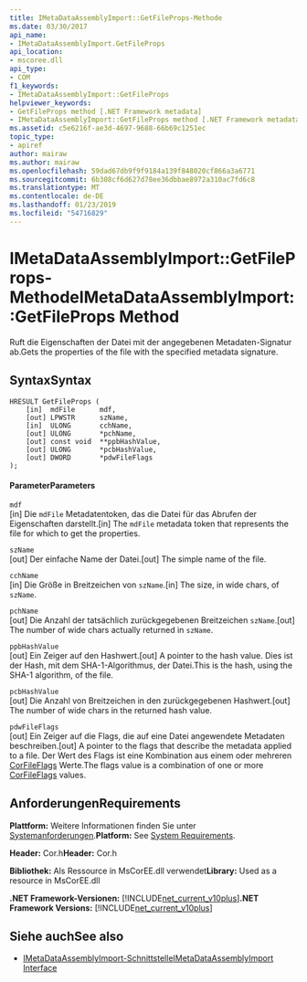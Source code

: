 ```yaml
---
title: IMetaDataAssemblyImport::GetFileProps-Methode
ms.date: 03/30/2017
api_name:
- IMetaDataAssemblyImport.GetFileProps
api_location:
- mscoree.dll
api_type:
- COM
f1_keywords:
- IMetaDataAssemblyImport::GetFileProps
helpviewer_keywords:
- GetFileProps method [.NET Framework metadata]
- IMetaDataAssemblyImport::GetFileProps method [.NET Framework metadata]
ms.assetid: c5e6216f-ae3d-4697-9688-66b69c1251ec
topic_type:
- apiref
author: mairaw
ms.author: mairaw
ms.openlocfilehash: 59dad67db9f9f9184a139f848020cf866a3a6771
ms.sourcegitcommit: 6b308cf6d627d78ee36dbbae8972a310ac7fd6c8
ms.translationtype: MT
ms.contentlocale: de-DE
ms.lasthandoff: 01/23/2019
ms.locfileid: "54716829"
---
```

# <a name="imetadataassemblyimportgetfileprops-method"></a><span data-ttu-id="c9c0d-102">IMetaDataAssemblyImport::GetFileProps-Methode</span><span class="sxs-lookup"><span data-stu-id="c9c0d-102">IMetaDataAssemblyImport::GetFileProps Method</span></span>
<span data-ttu-id="c9c0d-103">Ruft die Eigenschaften der Datei mit der angegebenen Metadaten-Signatur ab.</span><span class="sxs-lookup"><span data-stu-id="c9c0d-103">Gets the properties of the file with the specified metadata signature.</span></span>  
  
## <a name="syntax"></a><span data-ttu-id="c9c0d-104">Syntax</span><span class="sxs-lookup"><span data-stu-id="c9c0d-104">Syntax</span></span>  
  
```  
HRESULT GetFileProps (  
    [in]  mdFile      mdf,   
    [out] LPWSTR      szName,   
    [in]  ULONG       cchName,   
    [out] ULONG       *pchName,   
    [out] const void  **ppbHashValue,   
    [out] ULONG       *pcbHashValue,   
    [out] DWORD       *pdwFileFlags  
);  
```  
  
#### <a name="parameters"></a><span data-ttu-id="c9c0d-105">Parameter</span><span class="sxs-lookup"><span data-stu-id="c9c0d-105">Parameters</span></span>  
 `mdf`  
 <span data-ttu-id="c9c0d-106">[in] Die `mdFile` Metadatentoken, das die Datei für das Abrufen der Eigenschaften darstellt.</span><span class="sxs-lookup"><span data-stu-id="c9c0d-106">[in] The `mdFile` metadata token that represents the file for which to get the properties.</span></span>  
  
 `szName`  
 <span data-ttu-id="c9c0d-107">[out] Der einfache Name der Datei.</span><span class="sxs-lookup"><span data-stu-id="c9c0d-107">[out] The simple name of the file.</span></span>  
  
 `cchName`  
 <span data-ttu-id="c9c0d-108">[in] Die Größe in Breitzeichen von `szName`.</span><span class="sxs-lookup"><span data-stu-id="c9c0d-108">[in] The size, in wide chars, of `szName`.</span></span>  
  
 `pchName`  
 <span data-ttu-id="c9c0d-109">[out] Die Anzahl der tatsächlich zurückgegebenen Breitzeichen `szName`.</span><span class="sxs-lookup"><span data-stu-id="c9c0d-109">[out] The number of wide chars actually returned in `szName`.</span></span>  
  
 `ppbHashValue`  
 <span data-ttu-id="c9c0d-110">[out] Ein Zeiger auf den Hashwert.</span><span class="sxs-lookup"><span data-stu-id="c9c0d-110">[out] A pointer to the hash value.</span></span> <span data-ttu-id="c9c0d-111">Dies ist der Hash, mit dem SHA-1-Algorithmus, der Datei.</span><span class="sxs-lookup"><span data-stu-id="c9c0d-111">This is the hash, using the SHA-1 algorithm, of the file.</span></span>  
  
 `pcbHashValue`  
 <span data-ttu-id="c9c0d-112">[out] Die Anzahl von Breitzeichen in den zurückgegebenen Hashwert.</span><span class="sxs-lookup"><span data-stu-id="c9c0d-112">[out] The number of wide chars in the returned hash value.</span></span>  
  
 `pdwFileFlags`  
 <span data-ttu-id="c9c0d-113">[out] Ein Zeiger auf die Flags, die auf eine Datei angewendete Metadaten beschreiben.</span><span class="sxs-lookup"><span data-stu-id="c9c0d-113">[out] A pointer to the flags that describe the metadata applied to a file.</span></span> <span data-ttu-id="c9c0d-114">Der Wert des Flags ist eine Kombination aus einem oder mehreren [CorFileFlags](../../../../docs/framework/unmanaged-api/metadata/corfileflags-enumeration.md) Werte.</span><span class="sxs-lookup"><span data-stu-id="c9c0d-114">The flags value is a combination of one or more [CorFileFlags](../../../../docs/framework/unmanaged-api/metadata/corfileflags-enumeration.md) values.</span></span>  
  
## <a name="requirements"></a><span data-ttu-id="c9c0d-115">Anforderungen</span><span class="sxs-lookup"><span data-stu-id="c9c0d-115">Requirements</span></span>  
 <span data-ttu-id="c9c0d-116">**Plattform:** Weitere Informationen finden Sie unter [Systemanforderungen](../../../../docs/framework/get-started/system-requirements.md).</span><span class="sxs-lookup"><span data-stu-id="c9c0d-116">**Platform:** See [System Requirements](../../../../docs/framework/get-started/system-requirements.md).</span></span>  
  
 <span data-ttu-id="c9c0d-117">**Header:** Cor.h</span><span class="sxs-lookup"><span data-stu-id="c9c0d-117">**Header:** Cor.h</span></span>  
  
 <span data-ttu-id="c9c0d-118">**Bibliothek:** Als Ressource in MsCorEE.dll verwendet</span><span class="sxs-lookup"><span data-stu-id="c9c0d-118">**Library:** Used as a resource in MsCorEE.dll</span></span>  
  
 <span data-ttu-id="c9c0d-119">**.NET Framework-Versionen:** [!INCLUDE[net_current_v10plus](../../../../includes/net-current-v10plus-md.md)]</span><span class="sxs-lookup"><span data-stu-id="c9c0d-119">**.NET Framework Versions:** [!INCLUDE[net_current_v10plus](../../../../includes/net-current-v10plus-md.md)]</span></span>  
  
## <a name="see-also"></a><span data-ttu-id="c9c0d-120">Siehe auch</span><span class="sxs-lookup"><span data-stu-id="c9c0d-120">See also</span></span>
- [<span data-ttu-id="c9c0d-121">IMetaDataAssemblyImport-Schnittstelle</span><span class="sxs-lookup"><span data-stu-id="c9c0d-121">IMetaDataAssemblyImport Interface</span></span>](../../../../docs/framework/unmanaged-api/metadata/imetadataassemblyimport-interface.md)
